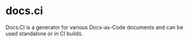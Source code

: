 # docs.ci
Docs.CI is a generator for various Docs-as-Code documents and can be used standalone or in CI builds.
